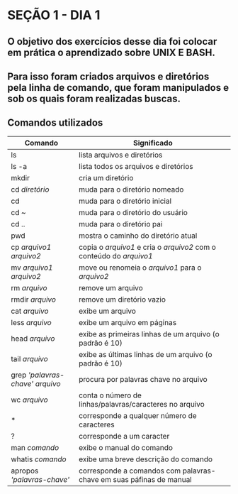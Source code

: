 # SEÇÃO 1 - DIA 1

## O objetivo dos exercícios desse dia foi colocar em prática o aprendizado sobre UNIX E BASH. 

Para isso foram criados arquivos e diretórios pela linha de comando, que foram manipulados e sob os quais foram realizadas buscas.
---

## Comandos utilizados 

Comando|Significado
---|---
ls|lista arquivos e diretórios
ls -a|lista todos os arquivos e diretórios
mkdir|cria um diretório
cd *diretório*|muda para o diretório nomeado
cd|muda para o diretório inicial
cd ~|muda para o diretório do usuário
cd ..|muda para o diretório pai
pwd|mostra o caminho do diretório atual
cp *arquivo1* *arquivo2*|copia o *arquivo1* e cria o *arquivo2* com o conteúdo do *arquivo1*
mv *arquivo1* *arquivo2*|move ou renomeia o *arquivo1* para o *arquivo2*
rm *arquivo*|remove um arquivo
rmdir *arquivo*|remove um diretório vazio
cat *arquivo*|exibe um arquivo
less *arquivo*|exibe um arquivo em páginas
head *arquivo*|exibe as primeiras linhas de um arquivo (o padrão é 10)
tail *arquivo*|exibe as últimas linhas de um arquivo (o padrão é 10)
grep *'palavras-chave'* *arquivo*|procura por palavras chave no arquivo
wc *arquivo*|conta o número de linhas/palavras/caracteres no arquivo
*|corresponde a qualquer número de caracteres
?|corresponde a um caracter
man *comando*|exibe o manual do comando
whatis *comando*|exibe uma breve descrição do comando
apropos *'palavras-chave'*|corresponde a comandos com  palavras-chave em suas páfinas de manual


